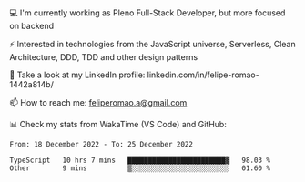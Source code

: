 💻 I'm currently working as Pleno Full-Stack Developer, but more focused on backend

⚡ Interested in technologies from the JavaScript universe, Serverless, Clean Architecture, DDD, TDD and other design patterns

👥 Take a look at my LinkedIn profile: linkedin.com/in/felipe-romao-1442a814b/

📫 How to reach me: feliperomao.a@gmail.com

📊 Check my stats from WakaTime (VS Code) and GitHub:

<!--START_SECTION:waka-->

```text
From: 18 December 2022 - To: 25 December 2022

TypeScript   10 hrs 7 mins   ████████████████████████▓   98.03 %
Other        9 mins          ▒░░░░░░░░░░░░░░░░░░░░░░░░   01.60 %
```

<!--END_SECTION:waka-->
